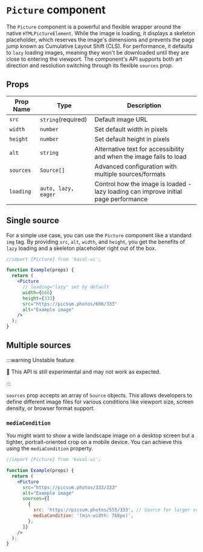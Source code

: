 # `Picture` component

The `Picture` component is a powerful and flexible wrapper around the native `HTMLPictureElement`. While the image is loading, it displays a skeleton placeholder, which reserves the image's dimensions and prevents the page jump known as Cumulative Layout Shift (CLS). For performance, it defaults to `lazy` loading images, meaning they won't be downloaded until they are close to entering the viewport. The component's API supports both art direction and resolution switching through its flexible `sources` prop.

## Props

| Prop Name | Type                | Description                                                                         |
| --------- | ------------------- | ----------------------------------------------------------------------------------- |
| `src`     | `string`(required)  | Default image URL                                                                   |
| `width`   | `number`            | Set default width in pixels                                                         |
| `height`  | `number`            | Set default height in pixels                                                        |
| `alt`     | `string`            | Alternative text for accessibility and when the image fails to load                 |
| `sources` | `Source[]`          | Advanced configuration with multiple sources/formats                                |
| `loading` | `auto, lazy, eager` | Control how the image is loaded - lazy loading can improve initial page performance |

## Single source

For a simple use case, you can use the `Picture` component like a standard `img` tag. By providing `src`, `alt`, `width`, and `height`, you get the benefits of `lazy` loading and a skeleton placeholder right out of the box.

```jsx live
//import {Picture} from 'koval-ui';

function Example(props) {
  return (
    <Picture
      // loading="lazy" set by default
      width={666}
      height={333}
      src="https://picsum.photos/666/333"
      alt="Example image"
    />
  );
}
```

## Multiple sources

:::warning Unstable feature

🚧 This API is still experimental and may not work as expected.

:::

`sources` prop accepts an array of `Source` objects. This allows developers to define different image files for various conditions like viewport size, screen density, or browser format support.

### `mediaCondition`

You might want to show a wide landscape image on a desktop screen but a tighter, portrait-oriented crop on a mobile device. You can achieve this using the `mediaCondition` property.

```jsx live
//import {Picture} from 'koval-ui';

function Example(props) {
  return (
    <Picture
      src="https://picsum.photos/333/333"
      alt="Example image"
      sources={[
        {
          src: 'https://picsum.photos/555/333', // Source for larger screens
          mediaCondition: '(min-width: 768px)',
        },
      ]}
    />
  );
}
```
